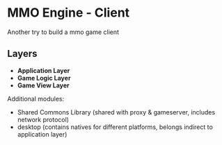 # MMO Engine - Client

Another try to build a mmo game client

## Layers

  - **Application Layer**
  - **Game Logic Layer**
  - **Game View Layer**
  
Additional modules:

  - Shared Commons Library (shared with proxy & gameserver, includes network protocol)
  - desktop (contains natives for different platforms, belongs indirect to application layer)